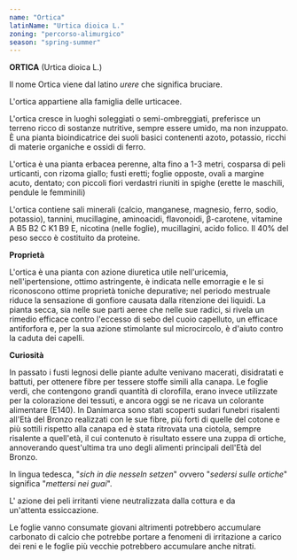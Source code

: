 ```yaml
---
name: "Ortica"
latinName: "Urtica dioica L."
zoning: "percorso-alimurgico"
season: "spring-summer"
---
```


**ORTICA** (Urtica dioica L.)

Il nome Ortica viene dal latino *urere* che significa bruciare.

L'ortica appartiene alla famiglia delle urticacee.

L\'ortica cresce in luoghi soleggiati o semi-ombreggiati, preferisce un
terreno ricco di sostanze nutritive, sempre essere umido, ma non
inzuppato. È una pianta bioindicatrice dei suoli basici contenenti
azoto, potassio, ricchi di materie organiche e ossidi di ferro.

L'ortica è una pianta erbacea perenne, alta fino a 1-3 metri, cosparsa
di peli urticanti, con rizoma giallo; fusti eretti; foglie opposte,
ovali a margine acuto, dentato; con piccoli fiori verdastri riuniti in
spighe (erette le maschili, pendule le femminili)

L'ortica contiene sali minerali (calcio, manganese, magnesio, ferro,
sodio, potassio), tannini, mucillagine, aminoacidi, flavonoidi,
β-carotene, vitamine A B5 B2 C K1 B9 E, nicotina (nelle foglie),
mucillagini, acido folico. Il 40% del peso secco è costituito
da proteine.

**Proprietà**

L'ortica è una pianta con azione diuretica utile nell\'uricemia,
nell\'ipertensione, ottimo astringente, è indicata nelle emorragie e le
si riconoscono ottime proprietà toniche depurative; nel periodo
mestruale riduce la sensazione di gonfiore causata dalla ritenzione dei
liquidi. La pianta secca, sia nelle sue parti aeree che nelle sue
radici, si rivela un rimedio efficace contro l\'eccesso di sebo del
cuoio capelluto, un efficace antiforfora e, per la sua azione stimolante
sul microcircolo, è d'aiuto contro la caduta dei capelli.

**Curiosità**

In passato i fusti legnosi delle piante adulte venivano macerati,
disidratati e battuti, per ottenere fibre per tessere stoffe simili alla
canapa. Le foglie verdi, che contengono grandi quantità di clorofilla,
erano invece utilizzate per la colorazione dei tessuti, e ancora oggi se
ne ricava un colorante alimentare (E140). In Danimarca sono stati
scoperti sudari funebri risalenti all'Età del Bronzo realizzati con le
sue fibre, più forti di quelle del cotone e più sottili rispetto alla
canapa ed è stata ritrovata una ciotola, sempre risalente a quell'età,
il cui contenuto è risultato essere una zuppa di ortiche, annoverando
quest'ultima tra uno degli alimenti principali dell'Età del Bronzo.

In lingua tedesca, "*sich in die nesseln setzen*" ovvero "*sedersi sulle
ortiche*" significa "*mettersi nei guai*".

L' azione dei peli irritanti viene neutralizzata dalla cottura e da
un'attenta essiccazione.

Le foglie vanno consumate giovani altrimenti potrebbero accumulare
carbonato di calcio che potrebbe portare a fenomeni di irritazione a
carico dei reni e le foglie più vecchie potrebbero accumulare anche
nitrati.
